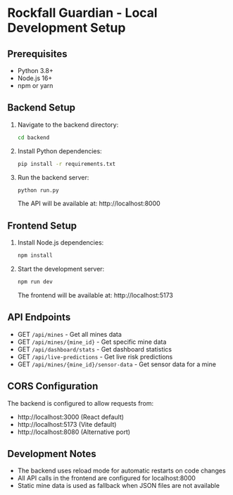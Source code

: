 # Rockfall Guardian - Local Development Setup

## Prerequisites
- Python 3.8+
- Node.js 16+
- npm or yarn

## Backend Setup

1. Navigate to the backend directory:
   ```bash
   cd backend
   ```

2. Install Python dependencies:
   ```bash
   pip install -r requirements.txt
   ```

3. Run the backend server:
   ```bash
   python run.py
   ```

   The API will be available at: http://localhost:8000

## Frontend Setup

1. Install Node.js dependencies:
   ```bash
   npm install
   ```

2. Start the development server:
   ```bash
   npm run dev
   ```

   The frontend will be available at: http://localhost:5173

## API Endpoints

- GET `/api/mines` - Get all mines data
- GET `/api/mines/{mine_id}` - Get specific mine data
- GET `/api/dashboard/stats` - Get dashboard statistics
- GET `/api/live-predictions` - Get live risk predictions
- GET `/api/mines/{mine_id}/sensor-data` - Get sensor data for a mine

## CORS Configuration

The backend is configured to allow requests from:
- http://localhost:3000 (React default)
- http://localhost:5173 (Vite default)
- http://localhost:8080 (Alternative port)

## Development Notes

- The backend uses reload mode for automatic restarts on code changes
- All API calls in the frontend are configured for localhost:8000
- Static mine data is used as fallback when JSON files are not available
